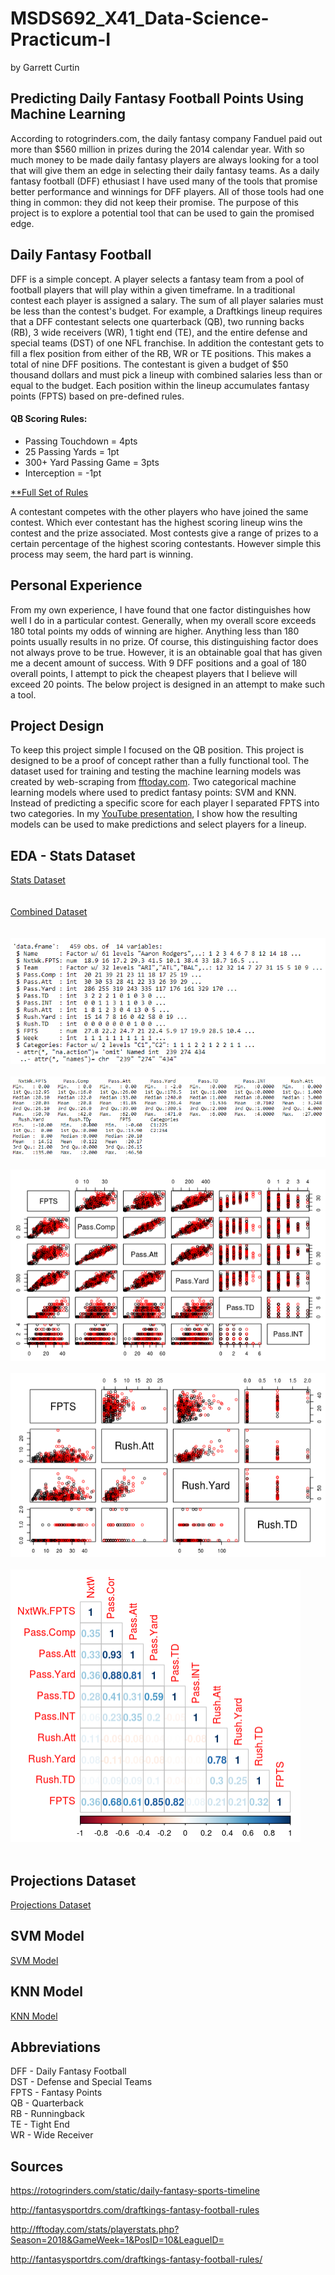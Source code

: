 # MSDS692_X41_Data-Science-Practicum-I

by Garrett Curtin

## Predicting Daily Fantasy Football Points Using Machine Learning

According to rotogrinders.com, the daily fantasy company Fanduel paid out more than $560 million in prizes during the 2014 calendar year.  With so much money to be made daily fantasy players are always looking for a tool that will give them an edge in selecting their daily fantasy teams.  As a daily fantasy football (DFF) ethusiast I have used many of the tools that promise better performance and winnings for DFF players.  All of those tools had one thing in common: they did not keep their promise.  The purpose of this project is to explore a potential tool that can be used to gain the promised edge.

## Daily Fantasy Football

DFF is a simple concept.  A player selects a fantasy team from a pool of football players that will play within a given timeframe.  In a traditional contest each player is assigned a salary.  The sum  of all player salaries must be less than the contest's budget.  For example, a Draftkings lineup requires that a DFF contestant selects one quarterback (QB), two running backs (RB), 3 wide receivers (WR), 1 tight end (TE), and the entire defense and special teams (DST) of one NFL franchise.  In addition the contestant gets to fill a flex position from either of the RB, WR or TE positions.  This makes a total of nine DFF positions. The contestant is given a budget of $50 thousand dollars and must pick a lineup with combined salaries less than or equal to the budget.  Each position within the lineup accumulates fantasy points (FPTS) based on pre-defined rules.

#### QB Scoring Rules:
* Passing Touchdown = 4pts
* 25 Passing Yards = 1pt
* 300+ Yard Passing Game = 3pts
* Interception = -1pt

[**Full Set of Rules](http://fantasysportdrs.com/draftkings-fantasy-football-rules/)

A contestant competes with the other players who have joined the same contest.  Which ever contestant has the highest scoring lineup wins the contest and the prize associated.  Most contests give a range of prizes to a certain percentage of the highest scoring contestants.  However simple this process may seem, the hard part is winning.  

## Personal Experience

From my own experience, I have found that one factor distinguishes how well I do in a particular contest.  Generally, when my overall score exceeds 180 total points my odds of winning are higher.  Anything less than 180 points usually results in no prize.  Of course, this distinguishing factor does not always prove to be true.  However, it is an obtainable goal that has given me a decent amount of success. With 9 DFF positions and a goal of 180 overall points, I attempt to pick the cheapest players that I believe will exceed 20 points.  The below project is designed in an attempt to make such a tool.

## Project Design

To keep this project simple I focused on the QB position.  This project is designed to be a proof of concept rather than a fully functional tool.  The dataset used for training and testing the machine learning models was created by web-scraping from [fftoday.com](http://fftoday.com/stats/playerstats.php?Season=2018&GameWeek=1&PosID=10&LeagueID=).  Two categorical machine learning models where used to predict fantasy points: SVM and KNN.  Instead of predicting a specific score for each player I separated FPTS into two categories.  In my [YouTube presentation](www.youtube.com), I show how the resulting models can be used to make predictions and select players for a lineup.

## EDA - Stats Dataset

[Stats Dataset](https://github.com/gcurtin84/MSDS692_X41_Data-Science-Practicum-I/blob/master/Stats_Dataset.R)<br/>
<br/>
<br/>
[Combined Dataset](https://github.com/gcurtin84/MSDS692_X41_Data-Science-Practicum-I/blob/master/Combined_Dataset.R)<br/>
<br/>
<br/>
![Correlations](https://github.com/gcurtin84/MSDS692_X41_Data-Science-Practicum-I/blob/master/Str_AllQBStats.png)
<br/>
<br/>
![Correlations](https://github.com/gcurtin84/MSDS692_X41_Data-Science-Practicum-I/blob/master/Summary_AllStats.png)
<br/>
<br/>
![Correlations](https://github.com/gcurtin84/MSDS692_X41_Data-Science-Practicum-I/blob/master/Plot_PassQBStats.png)
<br/>
<br/>
![Correlations](https://github.com/gcurtin84/MSDS692_X41_Data-Science-Practicum-I/blob/master/Plot_RushQBStats.png)
<br/>
<br/>
![Correlations](https://github.com/gcurtin84/MSDS692_X41_Data-Science-Practicum-I/blob/master/Corrplot_Allstats.png)
<br/>
<br/>

## Projections Dataset

[Projections Dataset](https://github.com/gcurtin84/MSDS692_X41_Data-Science-Practicum-I/blob/master/Projections_Dataset.R)<br/>


## SVM Model

[SVM Model](https://github.com/gcurtin84/MSDS692_X41_Data-Science-Practicum-I/blob/master/Code/SVM_Model.R)

## KNN Model

[KNN Model](https://github.com/gcurtin84/MSDS692_X41_Data-Science-Practicum-I/blob/master/Code/KNN_Model.R)

## Abbreviations

DFF - Daily Fantasy Football<br/>
DST - Defense and Special Teams<br/>
FPTS - Fantasy Points<br/>
QB - Quarterback<br/>
RB - Runningback<br/>
TE - Tight End<br/>
WR - Wide Receiver

## Sources

https://rotogrinders.com/static/daily-fantasy-sports-timeline

http://fantasysportdrs.com/draftkings-fantasy-football-rules

http://fftoday.com/stats/playerstats.php?Season=2018&GameWeek=1&PosID=10&LeagueID=

http://fantasysportdrs.com/draftkings-fantasy-football-rules/

